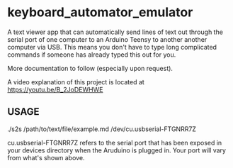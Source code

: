 # keyboard_automator_emulator
A text viewer app that can automatically send lines of text out through the serial port of one computer to an Arduino Teensy to another another computer via USB.  This means you don't have to type long complicated commands if someone has already typed this out for you.   

More documentation to follow (especially upon request). 

A video explanation of this project is located at https://youtu.be/B_2JoDEWHWE

## USAGE
./s2s /path/to/text/file/example.md /dev/cu.usbserial-FTGNRR7Z

cu.usbserial-FTGNRR7Z refers to the serial port that has been exposed in your devices directory when the Aruduino is plugged in.  Your port will vary from what's shown above.  
